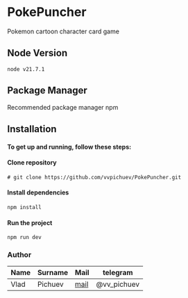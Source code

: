 # PokePuncher
Pokemon cartoon character card game

## Node Version
    node v21.7.1

## Package Manager

Recommended package manager npm

## Installation
#### To get up and running, follow these steps:
#### Clone repository
    # git clone https://github.com/vvpichuev/PokePuncher.git
#### Install dependencies
    npm install
#### Run the project
    npm run dev

[//]: # (## Features)


### Author

| Name | Surname | Mail                   | telegram    |
|------|---------|------------------------|-------------|
| Vlad | Pichuev | [mail](vpichuev@ya.ru) | @vv_pichuev | 
 